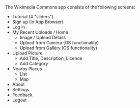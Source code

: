 The Wikimedia Commons app consists of the following screens:

- Tutorial (4 "sliders")
- Sign up (In App Browser)
- Log in
- My Recent Uploads / Home
    - Image / Upload Details
    - Upload from Camera (OS functionality)
    - Upload from Gallery (OS functionality)
- Upload Picture
    - Add Title, Description, Licence
    - Add Category
- Nearby Places
    - List
    - Map
- About
- Settings
- Feedback
- Logout